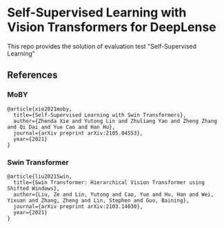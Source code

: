 # Self-Supervised Learning with Vision Transformers for DeepLense


This repo provides the solution of evaluation test "Self-Supervised Learning" 


## References

### MoBY

```
@article{xie2021moby,
  title={Self-Supervised Learning with Swin Transformers}, 
  author={Zhenda Xie and Yutong Lin and Zhuliang Yao and Zheng Zhang and Qi Dai and Yue Cao and Han Hu},
  journal={arXiv preprint arXiv:2105.04553},
  year={2021}
}
```

### Swin Transformer

```
@article{liu2021Swin,
  title={Swin Transformer: Hierarchical Vision Transformer using Shifted Windows},
  author={Liu, Ze and Lin, Yutong and Cao, Yue and Hu, Han and Wei, Yixuan and Zhang, Zheng and Lin, Stephen and Guo, Baining},
  journal={arXiv preprint arXiv:2103.14030},
  year={2021}
}
```